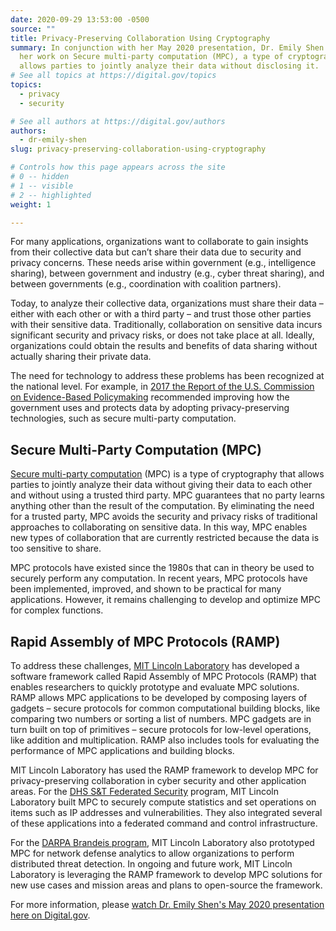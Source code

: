 ```yaml
---
date: 2020-09-29 13:53:00 -0500
source: ""
title: Privacy-Preserving Collaboration Using Cryptography
summary: In conjunction with her May 2020 presentation, Dr. Emily Shen outlines
  her work on Secure multi-party computation (MPC), a type of cryptography that
  allows parties to jointly analyze their data without disclosing it.
# See all topics at https://digital.gov/topics
topics:
  - privacy
  - security

# See all authors at https://digital.gov/authors
authors:
  - dr-emily-shen
slug: privacy-preserving-collaboration-using-cryptography

# Controls how this page appears across the site
# 0 -- hidden
# 1 -- visible
# 2 -- highlighted
weight: 1

---
```


For many applications, organizations want to collaborate to gain insights from their collective data but can’t share their data due to security and privacy concerns. These needs arise within government (e.g., intelligence sharing), between government and industry (e.g., cyber threat sharing), and between governments (e.g., coordination with coalition partners).

Today, to analyze their collective data, organizations must share their data – either with each other or with a third party – and trust those other parties with their sensitive data. Traditionally, collaboration on sensitive data incurs significant security and privacy risks, or does not take place at all. Ideally, organizations could obtain the results and benefits of data sharing without actually sharing their private data.

The need for technology to address these problems has been recognized at the national level. For example, in [2017 the Report of the U.S. Commission on Evidence-Based Policymaking](https://digital.library.unt.edu/ark:/67531/metadc1282027/) recommended improving how the government uses and protects data by adopting privacy-preserving technologies, such as secure multi-party computation.

## Secure Multi-Party Computation (MPC)

[Secure multi-party computation](https://en.wikipedia.org/wiki/Secure_multi-party_computation) (MPC) is a type of cryptography that allows parties to jointly analyze their data without giving their data to each other and without using a trusted third party. MPC guarantees that no party learns anything other than the result of the computation. By eliminating the need for a trusted party, MPC avoids the security and privacy risks of traditional approaches to collaborating on sensitive data. In this way, MPC enables new types of collaboration that are currently restricted because the data is too sensitive to share.

MPC protocols have existed since the 1980s that can in theory be used to securely perform any computation. In recent years, MPC protocols have been implemented, improved, and shown to be practical for many applications. However, it remains challenging to develop and optimize MPC for complex functions.

## Rapid Assembly of MPC Protocols (RAMP)

To address these challenges, [MIT Lincoln Laboratory](https://www.ll.mit.edu/) has developed a software framework called Rapid Assembly of MPC Protocols (RAMP) that enables researchers to quickly prototype and evaluate MPC solutions. RAMP allows MPC applications to be developed by composing layers of gadgets – secure protocols for common computational building blocks, like comparing two numbers or sorting a list of numbers. MPC gadgets are in turn built on top of primitives – secure protocols for low-level operations, like addition and multiplication. RAMP also includes tools for evaluating the performance of MPC applications and building blocks.

MIT Lincoln Laboratory has used the RAMP framework to develop MPC for privacy-preserving collaboration in cyber security and other application areas. For the [DHS S&T Federated Security](https://www.dhs.gov/science-and-technology/federated-security) program, MIT Lincoln Laboratory built MPC to securely compute statistics and set operations on items such as IP addresses and vulnerabilities. They also integrated several of these applications into a federated command and control infrastructure.

For the [DARPA Brandeis program](https://www.darpa.mil/program/brandeis), MIT Lincoln Laboratory also prototyped MPC for network defense analytics to allow organizations to perform distributed threat detection. In ongoing and future work, MIT Lincoln Laboratory is leveraging the RAMP framework to develop MPC solutions for new use cases and mission areas and plans to open-source the framework.

For more information, please [watch Dr. Emily Shen's May 2020 presentation here on Digital.gov](https://digital.gov/event/2020/05/05/dr-emily-shen-on-secure/).
